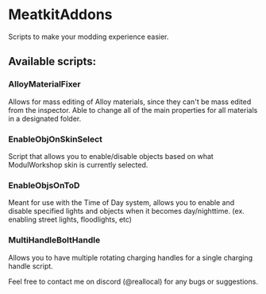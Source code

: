 # MeatkitAddons
Scripts to make your modding experience easier.


## Available scripts:

### AlloyMaterialFixer
Allows for mass editing of Alloy materials, since they can't be mass edited from the inspector. Able to change all of the main properties for all materials in a designated folder.
### EnableObjOnSkinSelect
Script that allows you to enable/disable objects based on what ModulWorkshop skin is currently selected.
### EnableObjsOnToD
Meant for use with the Time of Day system, allows you to enable and disable specified lights and objects when it becomes day/nighttime. (ex. enabling street lights, floodlights, etc)
### MultiHandleBoltHandle
Allows you to have multiple rotating charging handles for a single charging handle script.



Feel free to contact me on discord (@reallocal) for any bugs or suggestions.
